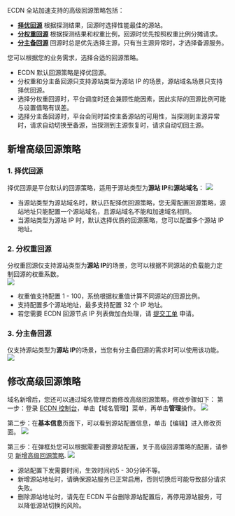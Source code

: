 ECDN 全站加速支持的高级回源策略包括：  
- **[择优回源](#default)**
根据探测结果，回源时选择性能最佳的源站。
- **[分权重回源](#weight)**
根据探测结果和权重比例，回源时优先按照权重比例分摊请求。
- **[分主备回源](#master-backup)**
回源时总是优先选择主源，只有当主源异常时，才选择备源服务。

您可以根据您的业务需求，选择合适的回源策略。  
>
- ECDN 默认回源策略是择优回源。
- 分权重和分主备回源只支持源站类型为源站 IP 的场景，源站域名场景只支持择优回源。
- 选择分权重回源时，平台调度时还会兼顾性能因素，因此实际的回源比例可能与设置值略有误差。
- 选择分主备回源时，平台会同时监控主备源站的可用性，当探测到主源异常时，请求自动切换至备源，当探测到主源恢复时，请求自动切回主源。

<span id="new"></span>
## 新增高级回源策略
<span id="default"></span>
### 1. 择优回源
择优回源是平台默认的回源策略，适用于源站类型为**源站 IP**和**源站域名**：
![](https://main.qcloudimg.com/raw/4b734146feee2ca4f83cda263f9a1787.png)

>
- 当源站类型为源站域名时，默认匹配择优回源策略，您无需配置回源策略，源站地址只能配置一个源站域名，且源站域名不能和加速域名相同。
- 当源站类型为源站 IP 时，默认选择优质的回源策略，您可以配置多个源站 IP 地址。

<span id="weight"></span>
### 2. 分权重回源 
分权重回源仅支持源站类型为**源站 IP**的场景，您可以根据不同源站的负载能力定制回源的权重系数。    
![](https://main.qcloudimg.com/raw/2645f7c578459563a5d18629f5d99a40.png)  

>
- 权重值支持配置 1 - 100，系统根据权重值计算不同源站的回源比例。
- 支持配置多个源站地址，最多支持配置 32 个 IP 地址。
- 若您需要 ECDN 回源节点 IP 列表做加白处理，请 [提交工单](https://console.cloud.tencent.com/workorder/category?level1_id=83&level2_id=532&source=0&data_title=动态加速网络) 申请。

<span id="master-backup"></span>
### 3. 分主备回源
仅支持源站类型为**源站 IP**的场景，当您有分主备回源的需求时可以使用该功能。
![](https://main.qcloudimg.com/raw/bce329e674245a932de6cc865ce1bb6c.png)

## 修改高级回源策略
域名新增后，您还可以通过域名管理页面修改高级回源策略，修改步骤如下：
第一步：登录 [ECDN 控制台](https://console.cloud.tencent.com/dsa)，单击【域名管理】菜单，再单击**管理**操作。
![](https://main.qcloudimg.com/raw/6cb9dc287ebd10bcc14048a513809f62.png)

第二步：在**基本信息**页面下，可以看到源站配置信息，单击【编辑】进入修改页面。
![](https://main.qcloudimg.com/raw/e6967074d11e7a5bcc9da8d65eb2a97f.png)

第三步：在弹框处您可以根据需要调整源站配置，关于高级回源策略的配置，请参见 [新增高级回源策略](#new).
![](https://main.qcloudimg.com/raw/ca8773779da3e5a00cc4f01a6b120c71.png)

>
- 源站配置下发需要时间，生效时间约5 - 30分钟不等。
- 新增源站地址时，请确保源站服务已正常启用，否则切换后可能导致部分请求失败。
- 删除源站地址时，请先在 ECDN 平台删除源站配置后，再停用源站服务，可以降低源站切换的风险。

